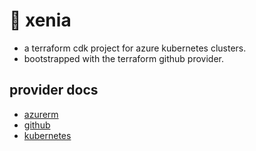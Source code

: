 # 🦊 xenia

- a terraform cdk project for azure kubernetes clusters.
- bootstrapped with the terraform github provider.

## provider docs
- [azurerm](https://registry.terraform.io/providers/hashicorp/azurerm/latest/docs)
- [github](https://registry.terraform.io/providers/integrations/github/latest/docs)
- [kubernetes](https://registry.terraform.io/providers/hashicorp/kubernetes/latest/docs)
